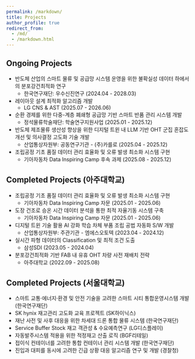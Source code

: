 ```yaml
---
permalink: /markdown/
title: Projects
author_profile: true
redirect_from:
  - /md/
  - /markdown.html
---
```


## Ongoing Projects
* 반도체 산업의 스마트 물류 및 공급망 시스템 운영을 위한 불확실성 데이터 하에서의 분포강건최적화 연구 
  * 한국연구재단: 우수신진연구 (2024.04 - 2028.03)
* 레이아웃 설계 최적화 알고리즘 개발
  * LG CNS & AST (2025.07 - 2026.06)
* 순환 경제를 위한 다중-계층 폐쇄형 공급망 기반 스마트 반품 관리 시스템 개발
  * 정석물류학술재단: 학술연구지원사업 (2025.01 - 2025.12)  
* 반도체 제조물류 생산성 향상을 위한 디지털 트윈 내 LLM 기반 OHT 군집 혼잡도 개선 및 의사결정 고도화 기술 개발
  * 산업통상자원부: 공동연구기관 - (주)카를로 (2025.04 - 2025.12) 
* 조립공정 기초 품질 데이터 관리 효율화 및 오류 발생 최소화 시스템 구현
  * 기아자동차 Data Inspiring Camp 후속 과제 (2025.08 - 2025.12)

## Completed Projects (아주대학교)
* 조립공정 기초 품질 데이터 관리 효율화 및 오류 발생 최소화 시스템 구현
  * 기아자동차 Data Inspiring Camp 자문 (2025.01 - 2025.06)
* 도장 건조로 승온 시간 데이터 분석을 통한 최적 자율기동 시스템 구축
  * 기아자동차 Data Inspiring Camp 자문 (2025.01 - 2025.06) 
* 디지털 트윈 기술 활용 AI 강화 학습 차체 부품 조립 공법 자동화 S/W 개발 
  * 산업통상자원부: 주관기관 - 엠에스오토텍 (2023.04 - 2024.12)
* 실시간 파형 데이터의 Classification 및 최적 조건 도출 
  * 삼성SDI (2023.05 - 2024.04)
* 분포강건최적화 기반 FAB 내 유휴 OHT 차량 사전 재배치 전략 
  * 아주대학교 (2022.09 - 2025.08)

## Completed Projects (서울대학교)
* 스마트 교통·에너지·환경 및 안전 기술을 고려한 스마트 시티 통합운영시스템 개발 (한국연구재단)
* SK hynix 재고관리 고도화 교육 프로젝트 (SK하이닉스)
* 재난 사전 및 사후 대응을 위한 차세대 드론 통합 물류 시스템 (한국연구재단)
* Service Buffer Stock 재고 객관성 & 수요예측연구 (LG디스플레이)
* 자동발주시스템 적용을 위한 적정재고 산출 로직 (BGF리테일)
* 접이식 컨테이너를 고려한 통합 컨테이너 관리 시스템 개발 (한국연구재단)
* 진입과 대피를 동시에 고려한 긴급 상황 대응 알고리즘 연구 및 개발 (경찰청)
